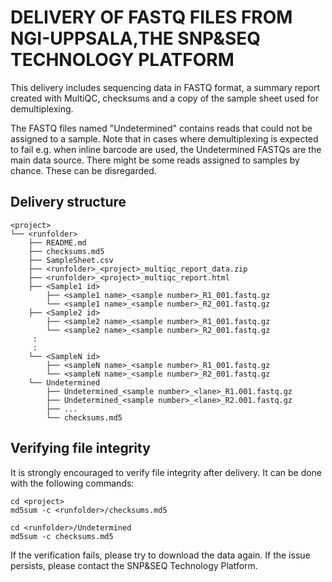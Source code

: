 # DELIVERY OF FASTQ FILES FROM NGI-UPPSALA,THE SNP&SEQ TECHNOLOGY PLATFORM

This delivery includes sequencing data in FASTQ format, a summary report created with MultiQC, checksums and a copy of the sample sheet used for demultiplexing.

The FASTQ files named "Undetermined" contains reads that could not be assigned to a sample. Note that in cases where demultiplexing is expected to fail e.g. when inline barcode are used, the Undetermined FASTQs are the main data source. There might be some reads assigned to samples by chance. These can be disregarded. 

## Delivery structure
```
<project>
└── <runfolder>
    ├── README.md
    ├── checksums.md5
    ├── SampleSheet.csv
    ├── <runfolder>_<project>_multiqc_report_data.zip
    ├── <runfolder>_<project>_multiqc_report.html
    ├── <Sample1 id>
        ├── <sample1 name>_<sample number>_R1_001.fastq.gz
        └── <sample1 name>_<sample number>_R2_001.fastq.gz
    ├── <Sample2 id>
        ├── <sample2 name>_<sample number>_R1_001.fastq.gz
        └── <sample2 name>_<sample number>_R2_001.fastq.gz
     :
     :
    └── <SampleN id>
        ├── <sampleN name>_<sample number>_R1_001.fastq.gz
        └── <sampleN name>_<sample number>_R2_001.fastq.gz
    └── Undetermined
        ├── Undetermined_<sample number>_<lane>_R1.001.fastq.gz
        ├── Undetermined_<sample number>_<lane>_R2.001.fastq.gz
        ├── ...
        └── checksums.md5
```

## Verifying file integrity
It is strongly encouraged to verify file integrity after delivery. It can be done with the following commands:
```
cd <project>
md5sum -c <runfolder>/checksums.md5

cd <runfolder>/Undetermined
md5sum -c checksums.md5
```
If the verification fails, please try to download the data again. If the issue persists, please contact the SNP&SEQ Technology Platform.

